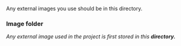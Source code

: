 Any external images you use should be in this directory.

### Image folder

*Any external image used in the project is first stored in this **directory.***